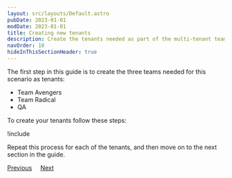 ```yaml
---
layout: src/layouts/Default.astro
pubDate: 2023-01-01
modDate: 2023-01-01
title: Creating new tenants
description: Create the tenants needed as part of the multi-tenant team setup in Octopus Deploy.
navOrder: 10
hideInThisSectionHeader: true
---
```


The first step in this guide is to create the three teams needed for this scenario as tenants:

- Team Avengers
- Team Radical
- QA

To create your tenants follow these steps:

!include <tenants-create-tenant>

Repeat this process for each of the tenants, and then move on to the next section in the guide.

<span><a class="btn btn-secondary" href="/docs/tenants/guides/multi-tenant-teams">Previous</a></span>&nbsp;&nbsp;&nbsp;&nbsp;&nbsp;<span><a class="btn btn-success" href="/docs/tenants/guides/multi-tenant-teams/assign-team-userrole-to-tenant">Next</a></span>